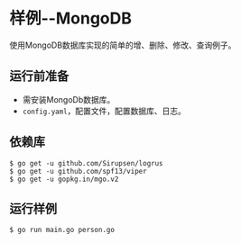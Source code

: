 样例--MongoDB
================

使用MongoDB数据库实现的简单的增、删除、修改、查询例子。


## 运行前准备

* 需安装MongoDb数据库。
* `config.yaml`，配置文件，配置数据库、日志。

## 依赖库

```shell
$ go get -u github.com/Sirupsen/logrus
$ go get -u github.com/spf13/viper
$ go get -u gopkg.in/mgo.v2
```

## 运行样例

```shell
$ go run main.go person.go
```


